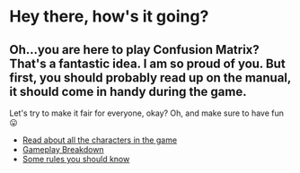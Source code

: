 ﻿# Hey there, how's it going?

## Oh...you are here to play Confusion Matrix? That's a fantastic idea. I am so proud of you. But first, you should probably read up on the manual, it should come in handy during the game.

Let's try to make it fair for everyone, okay? Oh, and make sure to have fun 😛

* [Read about all the characters in the game](roles.html) 
* [Gameplay Breakdown ](gameplay.html)
* [Some rules you should know](rules.html)



```

